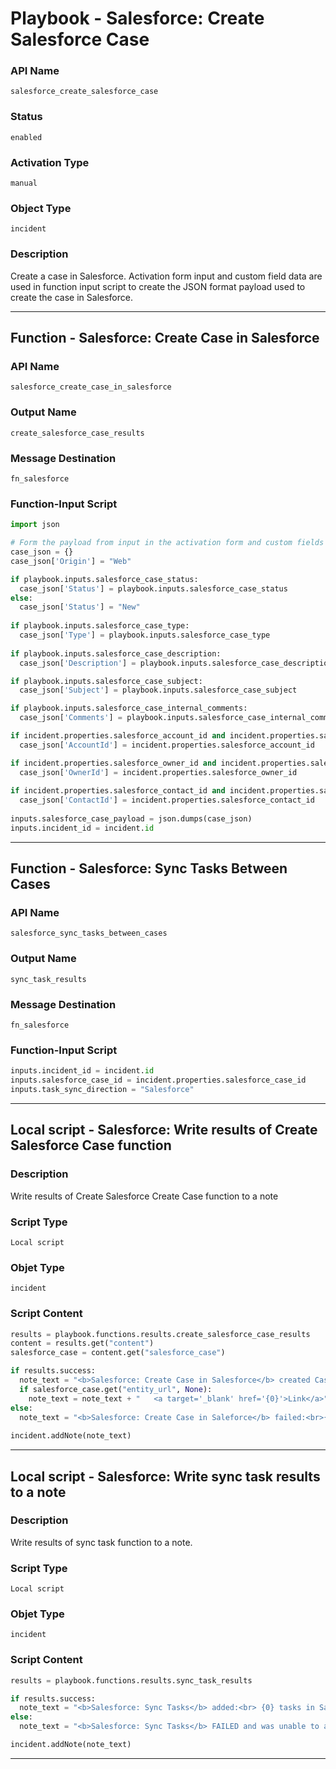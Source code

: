 <!--
    DO NOT MANUALLY EDIT THIS FILE
    THIS FILE IS AUTOMATICALLY GENERATED WITH resilient-sdk codegen
    Generated with resilient-sdk v50.0.85
-->

# Playbook - Salesforce: Create Salesforce Case

### API Name
`salesforce_create_salesforce_case`

### Status
`enabled`

### Activation Type
`manual`

### Object Type
`incident`

### Description
Create a case in Salesforce. Activation form input and custom field data are used in function input script to create the JSON format payload used to create the case in Salesforce.


---
## Function - Salesforce: Create Case in Salesforce

### API Name
`salesforce_create_case_in_salesforce`

### Output Name
`create_salesforce_case_results`

### Message Destination
`fn_salesforce`

### Function-Input Script
```python
import json

# Form the payload from input in the activation form and custom fields to create a Salesforce case from SOAR. 
case_json = {}
case_json['Origin'] = "Web"

if playbook.inputs.salesforce_case_status:
  case_json['Status'] = playbook.inputs.salesforce_case_status
else: 
  case_json['Status'] = "New"
  
if playbook.inputs.salesforce_case_type:
  case_json['Type'] = playbook.inputs.salesforce_case_type
  
if playbook.inputs.salesforce_case_description:
  case_json['Description'] = playbook.inputs.salesforce_case_description

if playbook.inputs.salesforce_case_subject:
  case_json['Subject'] = playbook.inputs.salesforce_case_subject

if playbook.inputs.salesforce_case_internal_comments:
  case_json['Comments'] = playbook.inputs.salesforce_case_internal_comments

if incident.properties.salesforce_account_id and incident.properties.salesforce_account_id.lower() != "none":
  case_json['AccountId'] = incident.properties.salesforce_account_id

if incident.properties.salesforce_owner_id and incident.properties.salesforce_owner_id.lower() != "none":
  case_json['OwnerId'] = incident.properties.salesforce_owner_id
  
if incident.properties.salesforce_contact_id and incident.properties.salesforce_contact_id.lower() != "none":
  case_json['ContactId'] = incident.properties.salesforce_contact_id
  
inputs.salesforce_case_payload = json.dumps(case_json)
inputs.incident_id = incident.id

```

---
## Function - Salesforce: Sync Tasks Between Cases

### API Name
`salesforce_sync_tasks_between_cases`

### Output Name
`sync_task_results`

### Message Destination
`fn_salesforce`

### Function-Input Script
```python
inputs.incident_id = incident.id
inputs.salesforce_case_id = incident.properties.salesforce_case_id
inputs.task_sync_direction = "Salesforce"
```

---

## Local script - Salesforce: Write results of Create Salesforce Case function

### Description
Write results of Create Salesforce Create Case function to a note

### Script Type
`Local script`

### Objet Type
`incident`

### Script Content
```python
results = playbook.functions.results.create_salesforce_case_results
content = results.get("content")
salesforce_case = content.get("salesforce_case")

if results.success:
  note_text = "<b>Salesforce: Create Case in Salesforce</b> created Case with CaseId: {}".format(salesforce_case.get("id", None))
  if salesforce_case.get("entity_url", None):
    note_text = note_text + "   <a target='_blank' href='{0}'>Link</a>".format(salesforce_case.get("entity_url"))
else:
  note_text = "<b>Salesforce: Create Case in Saleforce</b> failed:<br>{}".format(salesforce_case.get("error", None))
  
incident.addNote(note_text)
```

---
## Local script - Salesforce: Write sync task results to a note 

### Description
Write results of sync task function to a note.

### Script Type
`Local script`

### Objet Type
`incident`

### Script Content
```python
results = playbook.functions.results.sync_task_results

if results.success:
  note_text = "<b>Salesforce: Sync Tasks</b> added:<br> {0} tasks in Salesforce<br> {1} tasks in SOAR".format(results.content.task_count_to_salesforce, results.content.task_count_to_soar)
else:
  note_text = "<b>Salesforce: Sync Tasks</b> FAILED and was unable to add tasks"

incident.addNote(note_text)
```

---
